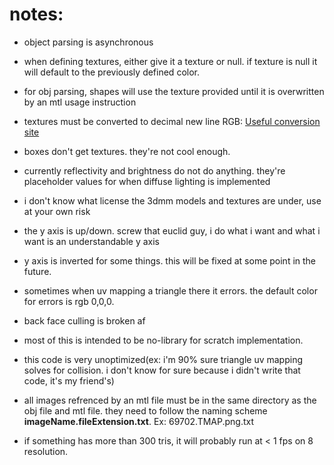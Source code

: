 # notes:

- object parsing is asynchronous

- when defining textures, either give it a texture or null. if texture is null it will default to the previously defined color.

- for obj parsing, shapes will use the texture provided until it is overwritten by an mtl usage instruction

- textures must be converted to decimal new line RGB: [Useful conversion site](https://xeltalliv.github.io/ScratchTools/Img2list/#dn1)

- boxes don't get textures. they're not cool enough.

- currently reflectivity and brightness do not do anything. they're placeholder values for when diffuse lighting is implemented

- i don't know what license the 3dmm models and textures are under, use at your own risk

- the y axis is up/down. screw that euclid guy, i do what i want and what i want is an understandable y axis

- y axis is inverted for some things. this will be fixed at some point in the future.

- sometimes when uv mapping a triangle there it errors. the default color for errors is rgb 0,0,0.

- back face culling is broken af

- most of this is intended to be no-library for scratch implementation.

- this code is very unoptimized(ex: i'm 90% sure triangle uv mapping solves for collision. i don't know for sure because i didn't write that code, it's my friend's)

- all images refrenced by an mtl file must be in the same directory as the obj file and mtl file. they need to follow the naming scheme **imageName.fileExtension.txt**. Ex: 69702.TMAP.png.txt

- if something has more than 300 tris, it will probably run at < 1 fps on 8 resolution.